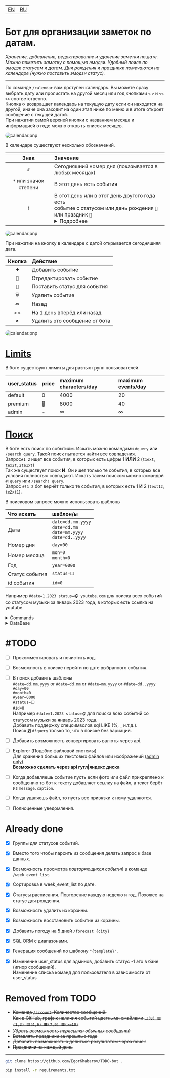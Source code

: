 <table>
    <td><a href="/README.md">EN</a></td>     <!-- <img src="https://www.megaflag.ru/sites/default/files/images/shop/products/flag_velikobritanija_new.jpg" width="30" alt="EN"> -->
    <td><a href="/README_ru.md">RU</a></td>  <!-- <img src="https://www.megaflag.ru/sites/default/files/images/shop/products/flag_rf_enl.jpg"              width="30" alt="RU"> -->
</table>

<h1>Бот для организации заметок по датам.</h1>
<i>Хранение, добавление, редактирование и удаление заметки по дате.
Можно пометить заметку с помощью эмодзи.
Удобный поиск по эмодзи статусам и датам.
Дни рождения и праздники помечаются на календаре (нужно поставить эмодзи статус).</i>

---

По команде `/calendar` вам доступен календарь.
Вы можете сразу выбрать дату или пролистать на другой месяц или год кнопками `<` `>` и `<<` `>>` соответственно.<br>
Кнопка `⟳` возвращает календарь на текущую дату если он находится на другой, иначе она заходит на один этап ниже по меню и в итоге откроет сообщение с текущей датой.<br>
При нажатии самой верхней кнопки с названием месяца и информацией о годе можно открыть список месяцев.

<img alt="calendar.png" src="images/calendar.png" style="border-radius: 17px;">

В календаре существуют несколько обозначений.

|          Знак          | Значение                                                                                                                                                                                                                 |
|:----------------------:|:-------------------------------------------------------------------------------------------------------------------------------------------------------------------------------------------------------------------------|
|          `#`           | Сегодняшний номер дня (показывается в любых месяцах)                                                                                                                                                                     |
| `*` или значок степени | В этот день есть события                                                                                                                                                                                                 |
|          `!`           | В этот день или в этот день другого года есть<br>событие с статусом или день рождения `🎉`<br>или праздник `🎊`<br/> <details><summary>Подробнее</summary>Это помогает не забыть, что у кого то день рождения.</details> |


<img alt="calendar.png" src="images/calendar_elements.png" style="border-radius: 10px;">

При нажатии на кнопку в календаре с датой открывается сегодняшняя дата.

| Кнопка  | Действие                      |
|:-------:|:------------------------------|
|   `➕`   | Добавить событие              |
|  `📝`   | Отредактировать событие       |
|  `🚩`   | Поставить статус для события  |
|  `🗑`   | Удалить событие               |
|  `🔙`   | Назад                         |
| `<` `>` | На 1 день вперёд или назад    |
|   `✖`   | Удалить это сообщение от бота |


<img alt="calendar.png" src="images/date.png" style="border-radius: 16px;">

# [Limits](/todoapi/types.py#L14&L55)

В боте существуют лимиты для разных групп пользователей.

| user_status | price | maximum characters/day | maximum events/day |
|:------------|:------|:-----------------------|:-------------------|
| default     | 0     | 4000                   | 20                 |
| premium     | 🤷    | 8000                   | 40                 |
| admin       | -     | ∞                      | ∞                  |

# [Поиск](/tgbot/bot_messages.py#L24&L99)

В боте есть поиск по событиям. Искать можно командами `#query` или `/search query`.
Такой поиск пытается найти все совпадения.<br>
Запрос`#1 2` ищет все события, в которых есть цифры 1 <b>ИЛИ</b> 2 (`t1ext`, `tex2t`, `2te1xt`)<br>
Так же существует поиск <b>И</b>. Он ищет только те события, в которых все условия полностью совпадают. Искать таким поиском можно командой `#!query` или `/search! query`.<br>
Запрос `#!1 2` бот вернёт только те события, в которых есть 1 <b>И</b> 2 (`text12`, `te2xt1`).

В поисковом запросе можно использовать шаблоны

| Что искать     | шаблон/ы                                                               |
|:---------------|:-----------------------------------------------------------------------|
| Дата           | `date=dd.mm.yyyy`<br>`date=dd.mm`<br>`date=mm.yyyy`<br>`date=dd..yyyy` |
| Номер дня      | `day=00`                                                               |
| Номер месяца   | `mon=0`<br>`month=0`                                                   |
| Год            | `year=0000`                                                            |
| Статус события | `status=⬜️`                                                            |
| id события     | `id=0`                                                                 |

Например `#date=1.2023 status=🎧 youtube.com` для поиска всех событий со статусом музыки за январь 2023 года, в которых есть ссылка на youtube.




<details>
<summary>Commands</summary>

# [Commands](/tgbot/config.py#L21&L44)
| Command          | Description                 |
|:-----------------|:----------------------------|
| /start           | Start                       |
| /calendar        | Calendar                    |
| /today           | Today's message             |
| /weather {city}  | Weather                     |
| /forecast {city} | Weather forecast for 5 days |
| /week_event_list | Weekly events               |
| /dice            | Roll the dice (randomizer)  |      
| /save_to_csv     | Save my data in csv         |     
| /help            | Help                        |                          
| /settings        | Settings                    |
| /search {query}  | Search                      |
| #{query}         | Search                      |

</details>

<details>
<summary>DataBase</summary>

# [DataBase](/todoapi/db_creator.py#L5&L116)

* ### [root](/todoapi/db_creator.py#L29&L60)
| name         | data type | default value |
|:-------------|:----------|:--------------|
| event_id     | INT       | _NULL_        |
| user_id      | INT       | _NULL_        |
| date         | TEXT      | _NULL_        |
| text         | TEXT      | _NULL_        |
| removal_time | INT       | 0             |
| status       | TEXT      | ⬜️            |

* ### [settings](/todoapi/db_creator.py#L90&L112)
| name              | data type | default value |
|:------------------|:----------|:--------------|
| user_id           | INT       | _NULL_        |
| lang              | TEXT      | ru            |
| sub_urls          | INT       | 1             |
| city              | TEXT      | Москва        |
| timezone          | INT       | 3             |
| direction         | TEXT      | ⬇️            |
| user_status       | INT       | 0             |
| user_max_event_id | INT       | 1             |

</details>

# #TODO
* [ ] Прокомментировать и почистить код.
* [ ] Возможность в поиске перейти по дате выбранного события.
* [ ] В поиск добавить шаблоны<br>
 `#date=dd.mm.yyyy` or `#date=dd.mm` or `#date=mm.yyyy` or `#date=dd..yyyy`<br>
 `#day=00`<br>
 `#month=0`<br>
 `#year=0000`<br>
 `#status=⬜️`<br>
 `#id=0`<br>
 Например `#date=1.2023 status=🎧` для поиска всех событий со статусом музыки за январь 2023 года.<br>
 Добавить поддержку спецсимволов sql LIKE (%, _ и.т.д.).<br>
 Поиск <b><u>И</u></b> `#!query` только то, что в поиске без вариаций.
* [ ] Добавить возможность конвертировать валюты через api.


* [ ] Explorer (Подобие файловой системы)<br>
  Для хранения больших текстовых файлов или изображений (<u>admin only</u>).<br>
  <b>Возможно сделать через api гугл|яндекс диска</b>
* [ ] Когда добавляешь событие пусть если фото или файл прикреплено к сообщению то бот к тексту добавляет ссылку на файл, а текст берёт из `message.caption`.
* [ ] Когда удаляешь файл, то пусть все привязки к нему удаляются.

* [ ] Полноценные уведомления.


# Already done
* [X] Группы для статусов событий.
* [X] Вместо того чтобы парсить из сообщения делать запрос к базе данных.
* [X] Возможность просмотра _повторяющихся событий_ в команде `/week_event_list`.
* [X] Сортировка в week_event_list по датe.
* [X] Статусы расписания. Повторение каждую неделю и год. Похожее на статус дня рождения.
* [X] Возможность удалить из корзины.
* [X] Возможность восстановить событие из корзины.
* [X] Добавить погоду на 5 дней `/forecast {city}`
* [X] SQL ORM с диапазонами.
* [X] Генерация сообщений по шаблону `"{template}"`.
* [X] Изменение user_status для админов, добавить статус -1 это в бане (игнор сообщений).<br>
  Изменение списка команд для пользователя в зависимости от user_status


# Removed from TODO
* <s>Команда `/account`. Количество сообщений.<br>
  Как в GitHub, график наличия событий цветными смайлами `⬜️(0) 🟩(1,3) 🟨(4,6) 🟧(7,9) 🟥(>=10)`</s>
* <s>_Убрать возможность пересылки обычных сообщений_</s>
* <s>Вставлять праздники за прошлые года</s>
* <s>Добавить возможностью делиться результатом через поиск</s>
* <s>Праздники на каждый день</s>

---

```bash
git clone https://github.com/EgorKhabarov/TODO-bot .
```
```bash
pip install -r requirements.txt
```
